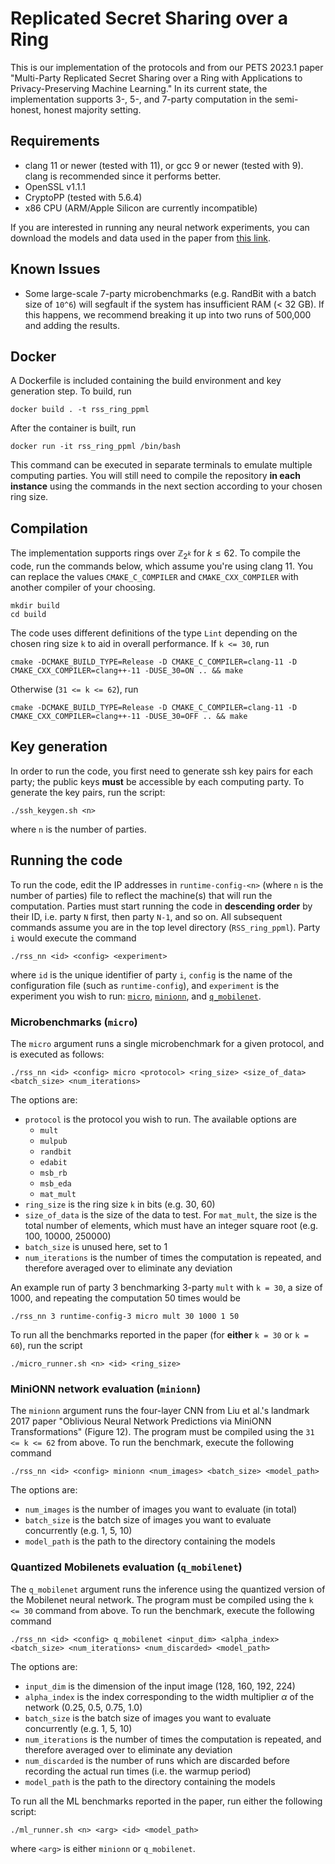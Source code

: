 # Replicated Secret Sharing over a Ring
This is our implementation of the protocols and from our PETS 2023.1 paper "Multi-Party Replicated Secret Sharing over a Ring with Applications to Privacy-Preserving Machine Learning." In its current state, the implementation supports 3-, 5-, and 7-party computation in the semi-honest, honest majority setting.

## Requirements

- clang 11 or newer (tested with 11), or gcc 9 or newer (tested with 9). clang is recommended since it performs better.
- OpenSSL v1.1.1
- CryptoPP (tested with 5.6.4)
- x86 CPU (ARM/Apple Silicon are currently incompatible)

If you are interested in running any neural network experiments, you can download the models and data used in the paper from [this link](https://drive.google.com/file/d/1loj9UjmFnKABVB8tLpRoIJUs2YdkFA_2/view?usp=sharing).

## Known Issues

- Some large-scale 7-party microbenchmarks (e.g. RandBit with a batch size of `10^6`) will segfault if the system has insufficient RAM (< 32 GB). If this happens, we recommend breaking it up into two runs of 500,000 and adding the results.

## Docker

A Dockerfile is included containing the build environment and key generation step. To build, run
```
docker build . -t rss_ring_ppml
```
After the container is built, run
```
docker run -it rss_ring_ppml /bin/bash
```
This command can be executed in separate terminals to emulate multiple computing parties. You will still need to compile the repository **in each instance** using the commands in the next section according to your chosen ring size.

## Compilation

The implementation supports rings over $\mathbb{Z}_{2^{k}}$ for $k \leq 62$. To compile the code, run the commands below, which assume you're using clang 11. You can replace the values `CMAKE_C_COMPILER` and `CMAKE_CXX_COMPILER` with another compiler of your choosing.
```
mkdir build
cd build
```
The code uses different definitions of the type `Lint` depending on the chosen ring size `k` to aid in overall performance. If `k <= 30`, run

```
cmake -DCMAKE_BUILD_TYPE=Release -D CMAKE_C_COMPILER=clang-11 -D CMAKE_CXX_COMPILER=clang++-11 -DUSE_30=ON .. && make
```
Otherwise (`31 <= k <= 62`), run
```
cmake -DCMAKE_BUILD_TYPE=Release -D CMAKE_C_COMPILER=clang-11 -D CMAKE_CXX_COMPILER=clang++-11 -DUSE_30=OFF .. && make
```

## Key generation

In order to run the code, you first need to generate ssh key pairs for each party; the public keys **must** be accessible by each computing party. To generate the key pairs, run the script:
```
./ssh_keygen.sh <n>
```
where `n` is the number of parties.

## Running the code

To run the code, edit the IP addresses in `runtime-config-<n>` (where `n` is the number of parties) file to reflect the machine(s) that will run the computation. Parties must start running the code in **descending order** by their ID, i.e. party `N` first, then party `N-1`, and so on. All subsequent commands assume you are in the top level directory (`RSS_ring_ppml`). Party `i` would execute the command
```
./rss_nn <id> <config> <experiment>
```
where `id` is the unique identifier of party `i`, `config` is the name of the configuration file (such as `runtime-config`), and `experiment` is the experiment you wish to run: [`micro`](#microbenchmarks-micro), [`minionn`](#minionn-network-evaluation-minionn), and [`q_mobilenet`](#quantized-mobilenets-evaluation-q_mobilenet).

### Microbenchmarks (`micro`)

The `micro` argument runs a single microbenchmark for a given protocol, and is executed as follows:
```
./rss_nn <id> <config> micro <protocol> <ring_size> <size_of_data> <batch_size> <num_iterations>
```
The options are:
- `protocol` is the protocol you wish to run. The available options are 
  - `mult`
  - `mulpub`
  - `randbit`
  - `edabit`
  - `msb_rb`
  - `msb_eda`
  - `mat_mult`
- `ring_size` is the ring size `k` in bits (e.g. 30, 60)
- `size_of_data` is the size of the data to test. For `mat_mult`, the size is the total number of elements, which must have an integer square root (e.g. 100, 10000, 250000)
- `batch_size` is unused here, set to 1
- `num_iterations` is the number of times the computation is repeated, and therefore averaged over to eliminate any deviation

An example run of party 3 benchmarking 3-party `mult` with `k = 30`, a size of 1000, and repeating the computation 50 times would be 
```
./rss_nn 3 runtime-config-3 micro mult 30 1000 1 50
```

To run all the benchmarks reported in the paper (for **either** `k = 30` or `k = 60`), run the script
```
./micro_runner.sh <n> <id> <ring_size>
```

### MiniONN network evaluation (`minionn`)

The `minionn` argument runs the four-layer CNN from Liu et al.'s landmark 2017 paper "Oblivious Neural Network Predictions via MiniONN Transformations" (Figure 12). The program must be compiled using the `31 <= k <= 62` from above. To run the benchmark, execute the following command
```
./rss_nn <id> <config> minionn <num_images> <batch_size> <model_path>
```
The options are:
- `num_images` is the number of images you want to evaluate (in total)
- `batch_size` is the batch size of images you want to evaluate concurrently (e.g. 1, 5, 10)
- `model_path` is the path to the directory containing the models


### Quantized Mobilenets evaluation (`q_mobilenet`)

The `q_mobilenet` argument runs the inference using the quantized version of the Mobilenet neural network. The program must be compiled using the `k <= 30` command from above. To run the benchmark, execute the following command
```
./rss_nn <id> <config> q_mobilenet <input_dim> <alpha_index> <batch_size> <num_iterations> <num_discarded> <model_path>
```
The options are:
- `input_dim` is the dimension of the input image (128, 160, 192, 224)
- `alpha_index` is the index corresponding to the width multiplier $\alpha$ of the network (0.25, 0.5, 0.75, 1.0)
- `batch_size` is the batch size of images you want to evaluate concurrently (e.g. 1, 5, 10)
- `num_iterations` is the number of times the computation is repeated, and therefore averaged over to eliminate any deviation
- `num_discarded` is the number of runs which are discarded before recording the actual run times (i.e. the warmup period)
- `model_path` is the path to the directory containing the models

To run all the ML benchmarks reported in the paper, run either the following script:
```
./ml_runner.sh <n> <arg> <id> <model_path>
```
where `<arg>` is either `minionn` or `q_mobilenet`.
